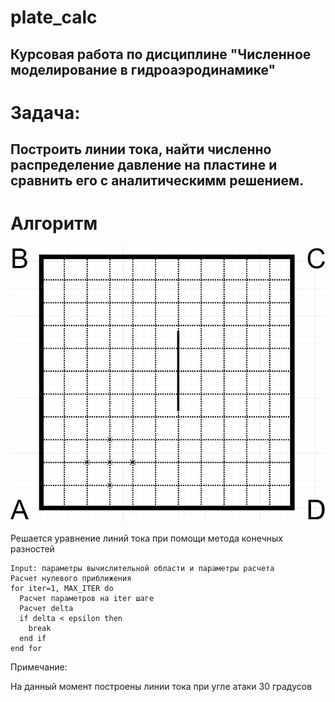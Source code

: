 # plate_calc
Курсовая работа по дисциплине "Численное моделирование в гидроаэродинамике"
---

# Задача:

Построить линии тока, найти численно распределение давление на пластине и сравнить его с аналитическимм решением. 
---

# Алгоритм

![Вычислительная область](https://github.com/yakovglee/plate_calc/blob/main/img/img.png)

Решается уравнение линий тока при помощи метода конечных разностей

```
Input: параметры вычислительной области и параметры расчета
Расчет нулевого приближения
for iter=1, MAX_ITER do
  Расчет параметров на iter шаге
  Расчет delta 
  if delta < epsilon then
    break
  end if
end for
```

Примечание:

На данный момент построены  линии тока при угле атаки 30 градусов
